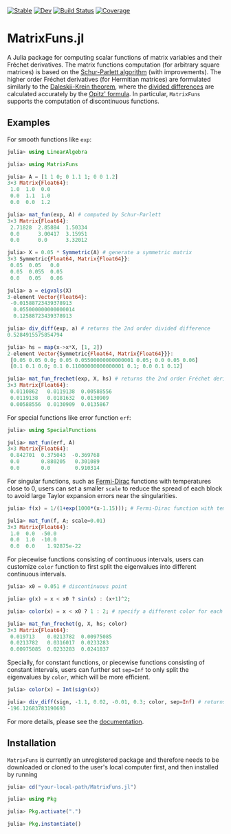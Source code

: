 [![Stable](https://img.shields.io/badge/docs-stable-blue.svg)](https://xuequan818.github.io/MatrixFuns.jl/stable/)
[![Dev](https://img.shields.io/badge/docs-dev-blue.svg)](https://xuequan818.github.io/MatrixFuns.jl/dev/)
[![Build Status](https://github.com/xuequan818/MatrixFuns.jl/actions/workflows/CI.yml/badge.svg?branch=main)](https://github.com/xuequan818/MatrixFuns.jl/actions/workflows/CI.yml?query=branch%3Amain)
[![Coverage](https://codecov.io/gh/xuequan818/MatrixFuns.jl/branch/main/graph/badge.svg)](https://codecov.io/gh/xuequan818/MatrixFuns.jl)

# MatrixFuns.jl
A Julia package for computing scalar functions of matrix variables and their Fréchet derivatives. The matrix functions computation (for arbitrary square matrices) is based on the [Schur-Parlett algorithm]( https://doi.org/10.1137/S0895479802410815) (with improvements). The higher order Fréchet derivatives (for Hermitian matrices) are formulated similarly to the [Daleskii-Krein theorem](https://www.ams.org/books/trans2/047/), where the [divided differences](https://en.wikipedia.org/wiki/Divided_differences) are calculated accurately by the [Opitz' formula](https://www.emis.de/journals/SAT/papers/2/). In particular, `MatrixFuns` supports the computation of discontinuous functions. 

## Examples
For smooth functions like `exp`:
```julia
julia> using LinearAlgebra

julia> using MatrixFuns

julia> A = [1 1 0; 0 1.1 1; 0 0 1.2]
3×3 Matrix{Float64}:
 1.0  1.0  0.0
 0.0  1.1  1.0
 0.0  0.0  1.2

julia> mat_fun(exp, A) # computed by Schur-Parlett
3×3 Matrix{Float64}:
 2.71828  2.85884  1.50334
 0.0      3.00417  3.15951
 0.0      0.0      3.32012

julia> X = 0.05 * Symmetric(A) # generate a symmetric matrix
3×3 Symmetric{Float64, Matrix{Float64}}:
 0.05  0.05   0.0
 0.05  0.055  0.05
 0.0   0.05   0.06

julia> a = eigvals(X)
3-element Vector{Float64}:
 -0.01588723439378913
  0.055000000000000014
  0.12588723439378913

julia> div_diff(exp, a) # returns the 2nd order divided difference
0.5284915575854794

julia> hs = map(x->x*X, [1, 2])
2-element Vector{Symmetric{Float64, Matrix{Float64}}}:
 [0.05 0.05 0.0; 0.05 0.05500000000000001 0.05; 0.0 0.05 0.06]
 [0.1 0.1 0.0; 0.1 0.11000000000000001 0.1; 0.0 0.1 0.12]

julia> mat_fun_frechet(exp, X, hs) # returns the 2nd order Fréchet derivative d^2exp(X)hs_1hs_2
3×3 Matrix{Float64}:
 0.0110862   0.0119138  0.00588556
 0.0119138   0.0181632  0.0130909
 0.00588556  0.0130909  0.0135867
```
For special functions like error function `erf`: 
```julia
julia> using SpecialFunctions

julia> mat_fun(erf, A)
3×3 Matrix{Float64}:
 0.842701  0.375043  -0.369768
 0.0       0.880205   0.301089
 0.0       0.0        0.910314
```
For singular functions, such as [Fermi-Dirac](https://en.wikipedia.org/wiki/Fermi%E2%80%93Dirac_statistics) functions with temperatures close to 0, users can set a smaller `scale` to reduce the spread of each block to avoid large Taylor expansion errors near the singularities.
```julia
julia> f(x) = 1/(1+exp(1000*(x-1.15))); # Fermi-Dirac function with temperature equal to 1e-3.

julia> mat_fun(f, A; scale=0.01)
3×3 Matrix{Float64}:
 1.0  0.0  -50.0
 0.0  1.0  -10.0
 0.0  0.0    1.92875e-22
```

For piecewise functions consisting of continuous intervals, users can customize `color` function to first split the eigenvalues into different continuous intervals.
```julia
julia> x0 = 0.051 # discontinuous point

julia> g(x) = x < x0 ? sin(x) : (x+1)^2;

julia> color(x) = x < x0 ? 1 : 2; # specify a different color for each continuous interval

julia> mat_fun_frechet(g, X, hs; color)
3×3 Matrix{Float64}:
 0.019713    0.0213782  0.00975085
 0.0213782   0.0316017  0.0233283
 0.00975085  0.0233283  0.0241837
```

Specially, for constant functions, or piecewise functions consisting of constant intervals, users can further set `sep=Inf` to only split the eigenvalues by `color`, which will be more efficient.
```julia
julia> color(x) = Int(sign(x))

julia> div_diff(sign, -1.1, 0.02, -0.01, 0.3; color, sep=Inf) # returns the 3rd order divided difference sign[-1.1, 0.02, -0.01, 0.3]
-196.12683783190693
```
For more details, please see the [documentation]().

## Installation
`MatrixFuns` is currently an unregistered package and therefore needs to be downloaded or cloned to the user's local computer first, and then installed by running

```julia
julia> cd("your-local-path/MatrixFuns.jl")

julia> using Pkg

julia> Pkg.activate(".")

julia> Pkg.instantiate()
```